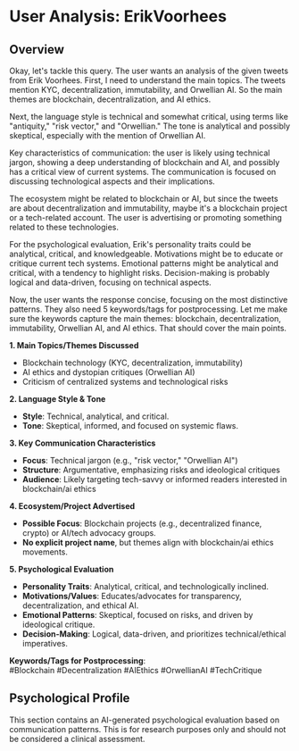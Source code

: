 # User Analysis: ErikVoorhees

## Overview

<think>
Okay, let's tackle this query. The user wants an analysis of the given tweets from Erik Voorhees. First, I need to understand the main topics. The tweets mention KYC, decentralization, immutability, and Orwellian AI. So the main themes are blockchain, decentralization, and AI ethics.

Next, the language style is technical and somewhat critical, using terms like "antiquity," "risk vector," and "Orwellian." The tone is analytical and possibly skeptical, especially with the mention of Orwellian AI. 

Key characteristics of communication: the user is likely using technical jargon, showing a deep understanding of blockchain and AI, and possibly has a critical view of current systems. The communication is focused on discussing technological aspects and their implications.

The ecosystem might be related to blockchain or AI, but since the tweets are about decentralization and immutability, maybe it's a blockchain project or a tech-related account. The user is advertising or promoting something related to these technologies.

For the psychological evaluation, Erik's personality traits could be analytical, critical, and knowledgeable. Motivations might be to educate or critique current tech systems. Emotional patterns might be analytical and critical, with a tendency to highlight risks. Decision-making is probably logical and data-driven, focusing on technical aspects.

Now, the user wants the response concise, focusing on the most distinctive patterns. They also need 5 keywords/tags for postprocessing. Let me make sure the keywords capture the main themes: blockchain, decentralization, immutability, Orwellian AI, and AI ethics. That should cover the main points.
</think>

**1. Main Topics/Themes Discussed**  
- Blockchain technology (KYC, decentralization, immutability)  
- AI ethics and dystopian critiques (Orwellian AI)  
- Criticism of centralized systems and technological risks  

**2. Language Style & Tone**  
- **Style**: Technical, analytical, and critical.  
- **Tone**: Skeptical, informed, and focused on systemic flaws.  

**3. Key Communication Characteristics**  
- **Focus**: Technical jargon (e.g., "risk vector," "Orwellian AI")  
- **Structure**: Argumentative, emphasizing risks and ideological critiques  
- **Audience**: Likely targeting tech-savvy or informed readers interested in blockchain/ai ethics  

**4. Ecosystem/Project Advertised**  
- **Possible Focus**: Blockchain projects (e.g., decentralized finance, crypto) or AI/tech advocacy groups.  
- **No explicit project name**, but themes align with blockchain/ai ethics movements.  

**5. Psychological Evaluation**  
- **Personality Traits**: Analytical, critical, and technologically inclined.  
- **Motivations/Values**: Educates/advocates for transparency, decentralization, and ethical AI.  
- **Emotional Patterns**: Skeptical, focused on risks, and driven by ideological critique.  
- **Decision-Making**: Logical, data-driven, and prioritizes technical/ethical imperatives.  

**Keywords/Tags for Postprocessing**:  
#Blockchain #Decentralization #AIEthics #OrwellianAI #TechCritique

## Psychological Profile

This section contains an AI-generated psychological evaluation based on communication patterns. This is for research purposes only and should not be considered a clinical assessment.